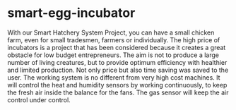# smart-egg-incubator
With our Smart Hatchery System Project, you can have a small chicken farm, even for small tradesmen, farmers or individually. The high price of incubators is a project that has been considered because it creates a great obstacle for low budget entrepreneurs. The aim is not to produce a large number of living creatures, but to provide optimum efficiency with healthier and limited production. Not only price but also time saving was saved to the user. The working system is no different from very high cost machines. It will control the heat and humidity sensors by working continuously, to keep the fresh air inside the balance for the fans. The gas sensor will keep the air control under control.
